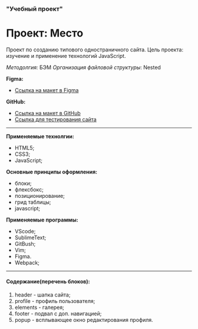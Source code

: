 ### "Учебный проект"
# Проект: Место
  
Проект по созданию типового одностраничного сайта.
Цель проекта: изучение и применение технологий JavaScript.
  
*Методолгия:* БЭМ
*Организация файловой структуры*: Nested
  
**Figma:**
* [Ссылка на макет в Figma](https://www.figma.com/file/2cn9N9jSkmxD84oJik7xL7/JavaScript.-Sprint-4?node-id=0%3A1)
  
**GitHub:**
* [Ссылка на макет в GitHub](https://talidoom.github.io/mesto/index.html)
* [Ссылка для тестирования сайта](https://talidoom.github.io/mesto/)
  
---
**Применяемые технолгии:**
- HTML5;
- CSS3;
- JavaScript;
  
**Основные принципы оформления:**
- блоки;
- флексбокс;
- позиционирование;
- грид таблицы;
- javascript;
  
**Применяемые программы:**
- VScode;
- SublimeText;
- GitBush;
- Vim;
- Figma.
- Webpack;
  
---
#### **Содержание(перечень блоков):**
1. header - шапка сайта;
2. profile - профиль пользователя;
3. elements - галерея;
4. footer - подвал с доп. навигацией;
5. popup - всплывающее окно редактирования профиля.
